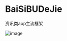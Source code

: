 # BaiSiBUDeJie
资讯类app主流框架


![image](https://github.com/soberZhichao/BaiSiBUDeJie/blob/master/演示图片/pop.gif)

